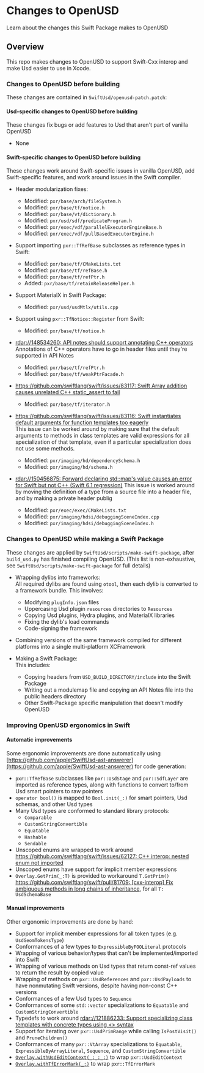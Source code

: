# Changes to OpenUSD

Learn about the changes this Swift Package makes to OpenUSD

## Overview

This repo makes changes to OpenUSD to support Swift-Cxx interop and make Usd easier to use in Xcode. 

### Changes to OpenUSD before building
These changes are contained in `SwiftUsd/openusd-patch.patch`:  

#### Usd-specific changes to OpenUSD before building  
These changes fix bugs or add features to Usd that aren't part of vanilla OpenUSD
- None

#### Swift-specific changes to OpenUSD before building
These changes work around Swift-specific issues in vanilla OpenUSD, add Swift-specific features, and work around issues in the Swift compiler.  
- Header modularization fixes:
    - Modified: `pxr/base/arch/fileSystem.h`
    - Modified: `pxr/base/tf/notice.h`
    - Modified: `pxr/base/vt/dictionary.h`
    - Modified: `pxr/usd/sdf/predicateProgram.h`
    - Modified: `pxr/exec/vdf/parallelExecutorEngineBase.h`
    - Modified: `pxr/exec/vdf/pullBasedExecutorEngine.h`

- Support importing `pxr::TfRefBase` subclasses as reference types in Swift:
    - Modified: `pxr/base/tf/CMakeLists.txt`
    - Modified: `pxr/base/tf/refBase.h`
    - Modified: `pxr/base/tf/refPtr.h`
    - Added: `pxr/base/tf/retainReleaseHelper.h`

- Support MaterialX in Swift Package:
    - Modified: `pxr/usd/usdMtlx/utils.cpp`

- Support using `pxr::TfNotice::Register` from Swift:
    - Modified: `pxr/base/tf/notice.h`

- [rdar://148534260: API notes should support annotating C++ operators](rdar://148534260)
    Annotations of C++ operators have to go in header files until they're supported in API Notes
    - Modified: `pxr/base/tf/refPtr.h`
    - Modified: `pxr/base/tf/weakPtrFacade.h`

- [https://github.com/swiftlang/swift/issues/83117: Swift Array addition causes unrelated C++ static_assert to fail](https://github.com/swiftlang/swift/issues/83117)  
    - Modified: `pxr/base/tf/iterator.h`

- [https://github.com/swiftlang/swift/issues/83116: Swift instantiates default arguments for function templates too eagerly](https://github.com/swiftlang/swift/issues/83116)  
    This issue can be worked around by making sure that the default arguments to methods in class templates are valid expressions for all specialization of that template, even if a particular specialization does not use some methods.  
    - Modified: `pxr/imaging/hd/dependencySchema.h`
    - Modified: `pxr/imaging/hd/schema.h`

- [rdar://150456875: Forward declaring std::map's value causes an error for Swift but not C++ (Swift 6.1 regression)](rdar://150456875)
    This issue is worked around by moving the definition of a type from a source file into a header file, and by making a private header publig
    - Modified: `pxr/exec/exec/CMakeLists.txt`
    - Modified: `pxr/imaging/hdsi/debuggingSceneIndex.cpp`
    - Modified: `pxr/imaging/hdsi/debuggingSceneIndex.h`

### Changes to OpenUSD while making a Swift Package
These changes are applied by `SwiftUsd/scripts/make-swift-package`, after `build_usd.py` has finished compiling OpenUSD. (This list is non-exhaustive, see `SwiftUsd/scripts/make-swift-package` for full details)
- Wrapping dylibs into frameworks:  
    All required dylibs are found using `otool`, then each dylib is converted to a framework bundle. This involves:
    - Modifying `plugInfo.json` files
    - Uppercasing Usd plugin `resources` directories to `Resources`
    - Copying Usd plugins, Hydra plugins, and MaterialX libraries
    - Fixing the dylib's load commands
    - Code-signing the framework

- Combining versions of the same framework compiled for different platforms into a single multi-platform XCFramework

- Making a Swift Package:  
    This includes:
    - Copying headers from `USD_BUILD_DIRECTORY/include` into the Swift Package
    - Writing out a modulemap file and copying an API Notes file into the public headers directory
    - Other Swift-Package specific manipulation that doesn't modify OpenUSD

### Improving OpenUSD ergonomics in Swift
#### Automatic improvements  
Some ergonomic improvements are done automatically using [https://github.com/apple/SwiftUsd-ast-answerer](https://github.com/apple/SwiftUsd-ast-answerer) for code generation:  
- `pxr::TfRefBase` subclasses like `pxr::UsdStage` and `pxr::SdfLayer` are imported as reference types, along with functions to convert to/from Usd smart pointers to raw pointers
- `operator bool()` is mapped to `Bool.init(_:)` for smart pointers, Usd schemas, and other Usd types
- Many Usd types are conformed to standard library protocols:
    - `Comparable`
    - `CustomStringConvertible`
    - `Equatable`
    - `Hashable`
    - `Sendable`
- Unscoped enums are wrapped to work around [https://github.com/swiftlang/swift/issues/62127: C++ interop: nested enum not imported](https://github.com/swiftlang/swift/issues/62127)
- Unscoped enums have support for implicit member expressions
- `Overlay.GetPrim(_:T)` is provided to workaround `T.GetPrim()` [https://github.com/swiftlang/swift/pull/81709: [cxx-interop] Fix ambiguous methods in long chains of inheritance](https://github.com/swiftlang/swift/pull/81709), for all `T: UsdSchemaBase`

#### Manual improvements
Other ergonomic improvements are done by hand:  
- Support for implicit member expressions for all token types  (e.g. `UsdGeomTokensType`)
- Conformances of a few types to `ExpressibleByFOOLiteral` protocols
- Wrapping of various behavior/types that can't be implemented/imported into Swift
- Wrapping of various methods on Usd types that return const-ref values to return the result by copied value
- Wrapping of methods on `pxr::UsdReferences` and `pxr::UsdPayloads` to have nonmutating Swift versions, despite having non-const C++ versions
- Conformances of a few Usd types to `Sequence`
- Conformances of some `std::vector` specializations to `Equatable` and `CustomStringConvertible`
- Typedefs to work around [rdar://121886233: Support specializing class templates with concrete types using <> syntax](rdar://121886233)  
- Support for iterating over `pxr::UsdPrimRange` while calling `IsPostVisit()` and `PruneChildren()`
- Conformances of many `pxr::VtArray` specializations to `Equatable`, `ExpressibleByArrayLiteral`, `Sequence`, and `CustomStringConvertible`
- [`Overlay.withUsdEditContext(_:_:_:)`](doc:OpenUSD/C++/Overlay/withUsdEditContext(_:_:_:)) to wrap `pxr::UsdEditContext`
- [`Overlay.withTfErrorMark(_:)`](doc:OpenUSD/C++/Overlay/withTfErrorMark(_:)) to wrap `pxr::TfErrorMark`

